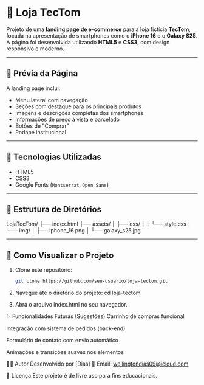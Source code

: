 # 🛒 Loja TecTom

Projeto de uma **landing page de e-commerce** para a loja fictícia **TecTom**, focada na apresentação de smartphones como o **iPhone 16** e o **Galaxy S25**. A página foi desenvolvida utilizando **HTML5** e **CSS3**, com design responsivo e moderno.

---

## 📸 Prévia da Página

A landing page inclui:

- Menu lateral com navegação
- Seções com destaque para os principais produtos
- Imagens e descrições completas dos smartphones
- Informações de preço à vista e parcelado
- Botões de "Comprar"
- Rodapé institucional

---

## 🚀 Tecnologias Utilizadas

- HTML5
- CSS3
- Google Fonts (`Montserrat`, `Open Sans`)

---

## 📁 Estrutura de Diretórios

LojaTecTom/
├── index.html
├── assets/
│ ├── css/
│ │ └── style.css
│ └── img/
│ ├── iphone_16.png
│ └── galaxy_s25.jpg


---

## 📌 Como Visualizar o Projeto

1. Clone este repositório:
   ```bash
   git clone https://github.com/seu-usuario/loja-tectom.git

2. Navegue até o diretório do projeto:
    cd loja-tectom

3. Abra o arquivo index.html no seu navegador.

✨ Funcionalidades Futuras (Sugestões)
Carrinho de compras funcional

Integração com sistema de pedidos (back-end)

Formulário de contato com envio automático

Animações e transições suaves nos elementos

👨‍💻 Autor
Desenvolvido por [Dias]
📧 Email: wellingtondias09@icloud.com

📄 Licença
Este projeto é de livre uso para fins educacionais.